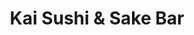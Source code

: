 ---
layout: place
title: Kai Sushi & Sake Bar
permalink: /north-carolina/raleigh/kai-sushi-sake-bar.html
stateAbbr: NC
stateName: North Carolina
cityName: Raleigh
seo:
  type: restaurant
  links: http://kaisushisakebar.com/
place_id: ChIJwe_MrOP3rIkRkzWAFA26Kt8
photos:
  - name: >-
      places/ChIJwe_MrOP3rIkRkzWAFA26Kt8/photos/AeeoHcJC4C22hQjOxcN5qCL1Rn7veu6V91MNIbfRyEWpUPBMnnLpL-mVnGx7Ln1_pvSW_nlXE0lZ8h39MRU7WxZxV0naRJiXSLm4d4CxXzQbB6reP5OhaMaFROSq4qcw8kTjVo24EqwjEcj6e8iDM4IHTt3r-kFMTGHvkbyDmtYxXOQk95OUS4vKldQ-IKcVWC3hVhDu6xJMUJRIK7XNdmpkEcy_e1nMhxhR0DefSR5XKOdqnLmdrZRBJsYZNF01ksVIN9_prvRvBIXjytXDSlkmFLTLinzMjuhiN9JZ_zdJ4-BbzWh_TJuIhVgZKe6RI46xFbGZDrGd0H8UyeyPnYBZd48Q_p7fIhSFarik2XCuEM6Cw_B8OvG37Z12PybhjraGuEyDSbSUR_K6rHOe4crGDEZ5-n7tT_s4ylOh7_0l89wNGg
    widthPx: 4000
    heightPx: 1868
    authorAttributions:
      - displayName: amie hawks
        uri: https://maps.google.com/maps/contrib/111745668569482752651
        photoUri: >-
          https://lh3.googleusercontent.com/a-/ALV-UjVNggkvElbhtW3ODWE6tuXAonYjA2wGWR8taSj8GSutxHjoV9iU4Q=s100-p-k-no-mo
    flagContentUri: >-
      https://www.google.com/local/imagery/report/?cb_client=maps_api_places.places_api&image_key=!1e10!2sCIHM0ogKEICAgICb79uVMw&hl=en-US
    googleMapsUri: >-
      https://www.google.com/maps/place//data=!3m4!1e2!3m2!1sCIHM0ogKEICAgICb79uVMw!2e10!4m2!3m1!1s0x89acf7e3acccefc1:0xdf2aba0d14803593
  - name: >-
      places/ChIJwe_MrOP3rIkRkzWAFA26Kt8/photos/AeeoHcIuYlRD1OXXrXlUWofye0CZ1JxFBRUveNaoIM6kwY5Lm5et2nZgQLOLKm73Z7so488IlJXe6_Br1bDA-txEAozGeX6HGcvqYfJT-umwoFJo7m29E2MHOG4Yw8VJ55un0OnWyOtTY9ixDW-f_w6RqVQ6VPkeki6eNLT1ejFFiO5K9mlBbroTBlfbMqYIgRt2qQbQ24USuT3s0o-YNSdLKacIlEl615tVLW1zwuaFbzh-oC0N-S_GwYPRES2op9J36zJ3sLJH_lKDk93rv9X4etYir7EBlzaJzuzdeWv0u1mkBScgl3UJAqOx11Wir5hqB-ny358X0wz4BIK9M3hugnOhoEWY6p9-roIRWVRGetFEA6stnyjaHaOgvTOXNC2mx1nEdH-8EBV9rn_T8J4rmnJV2IXgZuNaYIGnJysyr9YZkA
    widthPx: 2903
    heightPx: 1848
    authorAttributions:
      - displayName: Kristin
        uri: https://maps.google.com/maps/contrib/100047752551871810239
        photoUri: >-
          https://lh3.googleusercontent.com/a-/ALV-UjXVWxNuRgHWtIgLr7CYVFwmCOIlmJDLTMz94Z6kbBx8QWAlYN42=s100-p-k-no-mo
    flagContentUri: >-
      https://www.google.com/local/imagery/report/?cb_client=maps_api_places.places_api&image_key=!1e10!2sCIHM0ogKEICAgIDhusO0Qw&hl=en-US
    googleMapsUri: >-
      https://www.google.com/maps/place//data=!3m4!1e2!3m2!1sCIHM0ogKEICAgIDhusO0Qw!2e10!4m2!3m1!1s0x89acf7e3acccefc1:0xdf2aba0d14803593
  - name: >-
      places/ChIJwe_MrOP3rIkRkzWAFA26Kt8/photos/AeeoHcJSCpYK6iJ6Gj67CcVNF5c2lzEIDfwxzciYqnCpFq3xW5cVH0vi5GQ-mrUlRtlrlcZgGoAV0uyHnjuAZ1LijTHDHWetxyKKv3WgoN4rWS_aWx0bDs7oytaG2QWJuS6VlxwGU6pXFzgivw5d5_Cft3rAqAvp2Nt8sFPutfKJqkE0Rx46nPJaUj2YalPV_-uNz0oKNXltR_qnFyC5EAiEjDev_DtF56MvI8HvoZqHox5Lg-ihYBvMdxAr5o4THYC4M-oA9VlN7xbe-imKMJw9U3T0oeEQxiaMqk0zBZrBzrtQgD9DVtmPYtznwn6ilI7vDGkBYcQrDCIPJ1GB3u_vYFTsw5l7CUwdvUtbtCbJpeHsm8ynBoMCAzuTnmOyZPmrqocsj3hF5N3q_nbuJlriflBcd8D00e7QXNbI0i1NUVL7Sq-4
    widthPx: 4000
    heightPx: 3000
    authorAttributions:
      - displayName: Crystal daly
        uri: https://maps.google.com/maps/contrib/106651107201221932558
        photoUri: >-
          https://lh3.googleusercontent.com/a-/ALV-UjUclYJmOqs8WFaw21cgU2nbAQTVe24Jj1voFAnt05ED0hgOb3Ou3A=s100-p-k-no-mo
    flagContentUri: >-
      https://www.google.com/local/imagery/report/?cb_client=maps_api_places.places_api&image_key=!1e10!2sCIHM0ogKEICAgICXrvy7rgE&hl=en-US
    googleMapsUri: >-
      https://www.google.com/maps/place//data=!3m4!1e2!3m2!1sCIHM0ogKEICAgICXrvy7rgE!2e10!4m2!3m1!1s0x89acf7e3acccefc1:0xdf2aba0d14803593
  - name: >-
      places/ChIJwe_MrOP3rIkRkzWAFA26Kt8/photos/AeeoHcLVG337MxTVYbf4ltvPAnHIQDrmV-hfZEV9ShVyTYS90Exm4nA8FmtnUJ6fIh4-1ob_s6-oYTulLyj9lt72gABsovh-8mPicTnDFb8optrLmtecTx4RRFRYj_7mV2oKjQipcSlGQsaETvanTW-5Tk0gLiKbuQlqUj6CYsXf35kao3BlPpT87OUNLjoQ9_DtW3y7r5m3H9tEyfAVM4R311ZUcXD73ABdW9zX3SWhjINPVP1UIsz3_nz0GreGUbOLbXiurYWR6YMLp0BzhOE0zgpyWcE1o-QyrtJglZraD3zPW8FZZN4ApGUUs4TLAQeIOJdyVvv2uZNpeCE5D-ajvwcccZsyxf5nspPEf_RRnI9OiSpZJejNNh6aBQ_YkqccKAybmlOh4L-wmXW2ycTbrXYoj_NgvMuXA_K80oA3vBo
    widthPx: 3024
    heightPx: 4032
    authorAttributions:
      - displayName: mé j.
        uri: https://maps.google.com/maps/contrib/102563097885740322063
        photoUri: >-
          https://lh3.googleusercontent.com/a-/ALV-UjXkmWDVH634W5vawq_WyVX_ZLD7Cah2Gezt4gO0vaa6n8UACJX23g=s100-p-k-no-mo
    flagContentUri: >-
      https://www.google.com/local/imagery/report/?cb_client=maps_api_places.places_api&image_key=!1e10!2sCIHM0ogKEICAgIDptJLOEQ&hl=en-US
    googleMapsUri: >-
      https://www.google.com/maps/place//data=!3m4!1e2!3m2!1sCIHM0ogKEICAgIDptJLOEQ!2e10!4m2!3m1!1s0x89acf7e3acccefc1:0xdf2aba0d14803593
  - name: >-
      places/ChIJwe_MrOP3rIkRkzWAFA26Kt8/photos/AeeoHcK8bX26yY6SaojyKhsE92w_ZIH9WFCH5FFJNuePOqZSOT4_Xp_ilrb_v6qy5bg8veA47ABbf_q1Kqji_GuEbJW0oQb9tKvpcLV8Ts1RSdPdZ_BJXrkHAk9dOJdiqjULyn_opPyGkfERnrUKjk_gHGwGsrV8tTczDYqld9yJ6p601yIePukdM0OiDUeVCnX_dvsa5qAtuiuGJaE8okvzOMkMzGsy3U3H1GluR3UboKbTP_rmbRJtQRLN68sMQM-_6EB1Fs8bEGpIAFnUUMY-vXSnynBx_WWKi9prDY5PbXq52byOF3ppF_iFYzEm0QDS0pXKrArL0hWf4nPquW1tPWnafBqBAm006IUpQ7dLvKC3fd2yAG_CwM2_LyK7ag78_jd9amd-rJozLWtkZM4PEwng519ip4eaMlkGpBF6etVjYg
    widthPx: 3000
    heightPx: 4000
    authorAttributions:
      - displayName: Jay Langley
        uri: https://maps.google.com/maps/contrib/113952472763104390705
        photoUri: >-
          https://lh3.googleusercontent.com/a-/ALV-UjXUWRx2os8tP8FPn0wHvgJdyG0pMDPXrAm1Spna5fajjVGTKxWzxw=s100-p-k-no-mo
    flagContentUri: >-
      https://www.google.com/local/imagery/report/?cb_client=maps_api_places.places_api&image_key=!1e10!2sCIHM0ogKEICAgICphLSQJw&hl=en-US
    googleMapsUri: >-
      https://www.google.com/maps/place//data=!3m4!1e2!3m2!1sCIHM0ogKEICAgICphLSQJw!2e10!4m2!3m1!1s0x89acf7e3acccefc1:0xdf2aba0d14803593
  - name: >-
      places/ChIJwe_MrOP3rIkRkzWAFA26Kt8/photos/AeeoHcJLHyf723g-CIMcLyklI20tIF_XAR3YY_OJqYmzUeaiXfX_uy5XxOLiJ5F1mZsRR_IwgcbE4BHaEy-cYdsPoQwIFt6xVMR3ItHHZ4ylmk3zdUuDVQybeg5fTlzMZJXInWnoXpRsxxmISsJ90WkOqVQa-7vZgI6r00zGr2xkt2-GmK1bNRQg-5wk12MLjSduUzM8TKC2zqI7GLvTSZEFjYgO3pHtkeisnKsZgOcIEFfer8dGp4xYCThQmmW8TrPaEWaSQoAtlSv4biFu87dVOz6rFzG1NAFDiYqtMwYlvZPyndWlJzFSYX-3KlmBKAeKopftwVMbcytx1k19kLSGz8J-mUxCNCdXJmd23qT39PM_TxMIgAdB_wQXCV3OIPD-0BBoFbwNjHfEH0Ja0xlTLeFLhVakiWsQ0M5Sd_ZGxIVYj-CS
    widthPx: 4032
    heightPx: 3024
    authorAttributions:
      - displayName: Keith Briggs
        uri: https://maps.google.com/maps/contrib/110406947306797704509
        photoUri: >-
          https://lh3.googleusercontent.com/a/ACg8ocJi-sqwgOaU1JVartRbmK7wHYUt__DIlesWL-Wu8i8eYn_Clw=s100-p-k-no-mo
    flagContentUri: >-
      https://www.google.com/local/imagery/report/?cb_client=maps_api_places.places_api&image_key=!1e10!2sCIHM0ogKEICAgIDj6YiA_QE&hl=en-US
    googleMapsUri: >-
      https://www.google.com/maps/place//data=!3m4!1e2!3m2!1sCIHM0ogKEICAgIDj6YiA_QE!2e10!4m2!3m1!1s0x89acf7e3acccefc1:0xdf2aba0d14803593
  - name: >-
      places/ChIJwe_MrOP3rIkRkzWAFA26Kt8/photos/AeeoHcJwl7eATMt2NL1z8K40KSDdvIN7sHCv9lMPdlkbS3cvYz33WtJVz9HHyO6cuK5ntSVbhzTNA0L0PW_SrRkE2BMYaLseFKd8hcZMPiqup9aOOapeNVaS4uP0asDqY4yOXJosuWXFvcQotbsgW5A9VXL0-MsBg22Tn2cjM3KLBSQIAPUhnaZbs8lQQIlKyZ2jEhKRp_zKHbV2thR9NyM8Wq9JOSX5qrP6uWrGVF_9jPQtuIVmJ6FSZN7XrWU1Dne77QQa9TPvq1aN9nrHQMXdOrEiCMQqWGu5I53g9-9Y7r9828p6ePCw-aeNOzvgSv9gseCsmHKf9djBFGiAYCABFwNEh6lbdpjwr7FAqm63r6S5eoo8lnhYCk-DQaHaGa1Oz-RPct0UCtUz4ljw5hdA-uXxPs9STfICQeYp2Q_xVTk
    widthPx: 4000
    heightPx: 3000
    authorAttributions:
      - displayName: Jay Langley
        uri: https://maps.google.com/maps/contrib/113952472763104390705
        photoUri: >-
          https://lh3.googleusercontent.com/a-/ALV-UjXUWRx2os8tP8FPn0wHvgJdyG0pMDPXrAm1Spna5fajjVGTKxWzxw=s100-p-k-no-mo
    flagContentUri: >-
      https://www.google.com/local/imagery/report/?cb_client=maps_api_places.places_api&image_key=!1e10!2sCIHM0ogKEICAgICRuveTdA&hl=en-US
    googleMapsUri: >-
      https://www.google.com/maps/place//data=!3m4!1e2!3m2!1sCIHM0ogKEICAgICRuveTdA!2e10!4m2!3m1!1s0x89acf7e3acccefc1:0xdf2aba0d14803593
  - name: >-
      places/ChIJwe_MrOP3rIkRkzWAFA26Kt8/photos/AeeoHcIZOtS5YrvRFEt5hHYRNnz_9DGBopp5RAIuQS4ppB-09CUVFDDz8QcIEgO0RgYmK_JCTnk_F9B-Z_miNUlIuRnV7YsHxGNS8Yzk76zSembOa6UN73FBKhLCf_Va92NNetVLRpUZ2uqgaVEi5t1yIRzx68Lv4aODN0RZkJivsDMKQNipHrDOj6klOhAO75uIVrFJjIgQuzzBhSPpFiBJv0wwabWVkl_whzuE-IPxHmX48bXaF1ld2FFI--EIF7ayrX40DCo8dHhN2V_pBXvpEsb_8nYQJ4QgDG231dAZF4XYQOj-P5jOlPhdN7M4nChMPqCN0GFwK81Sv-sd4iR1gyn1lRAx5NFAnGJdLoIyP1TLftWArCKqEhyFdFBXyE7gRvNE9jXe7Zslpza00msRaoY_KU7Qsj1j5HJBP5YRHVtluw
    widthPx: 3024
    heightPx: 4032
    authorAttributions:
      - displayName: Christine Thach
        uri: https://maps.google.com/maps/contrib/103544200290949945473
        photoUri: >-
          https://lh3.googleusercontent.com/a-/ALV-UjXZL_mP94-X21VRq7M0S0DZl2b7nPMkJvZDI_4q2DosLm-UhPQ_4g=s100-p-k-no-mo
    flagContentUri: >-
      https://www.google.com/local/imagery/report/?cb_client=maps_api_places.places_api&image_key=!1e10!2sCIHM0ogKEICAgICElKyTHA&hl=en-US
    googleMapsUri: >-
      https://www.google.com/maps/place//data=!3m4!1e2!3m2!1sCIHM0ogKEICAgICElKyTHA!2e10!4m2!3m1!1s0x89acf7e3acccefc1:0xdf2aba0d14803593
  - name: >-
      places/ChIJwe_MrOP3rIkRkzWAFA26Kt8/photos/AeeoHcKSQK66vmb0cq1OoSg700pc26-5u2znLQARLdUJGuj-P6BEv8IQTU19dR1LnT7MrB-vDv2PkiH06Y2UtDo587DIX3siM4OxTzK7bD0ELtIkiQkcoJnXfC4jNbs8t-eJWTPqNTwdlNCXbBjuAMJWBmQoj8TzoNHKN2o4KbZNS6Gdeqrx7K28wlwJ5Ly_eRWk66rxRWzaXYNq5i6tGtws4UiqZX-Di-Kby-FXVCmjZpk3Sns2BaVNJVnIFwzzZJT7l6RYRIxpM27jVYIasxZmJ1ZSUrVp6To38kfFwVFdTbiK5ZH3IQ6jRZgd-zdijVcc2qm3u1_AnV1dWk7uNpo27ZUpDMrh-eYXVxA84G0k4KKs72k0OqXP-IdnLVKSYPKyQbLKaqbs11lQ9RWste5UEP68ptMifz8Mp2CHrfbMRKpjK8aI
    widthPx: 3024
    heightPx: 4032
    authorAttributions:
      - displayName: Christal
        uri: https://maps.google.com/maps/contrib/113877148197508005027
        photoUri: >-
          https://lh3.googleusercontent.com/a-/ALV-UjWlbyBcTVs-WZGuYGfmiF-nw9Obnp0o0A4jpHV8zeSXja9KU04N=s100-p-k-no-mo
    flagContentUri: >-
      https://www.google.com/local/imagery/report/?cb_client=maps_api_places.places_api&image_key=!1e10!2sCIHM0ogKEICAgIDH5JqIiQE&hl=en-US
    googleMapsUri: >-
      https://www.google.com/maps/place//data=!3m4!1e2!3m2!1sCIHM0ogKEICAgIDH5JqIiQE!2e10!4m2!3m1!1s0x89acf7e3acccefc1:0xdf2aba0d14803593
  - name: >-
      places/ChIJwe_MrOP3rIkRkzWAFA26Kt8/photos/AeeoHcLTeFSqmI80L8w08CX84-zerAQ5aGIqnv4llDlYzbKfHXCOeqh5UaROaITB_NLKOTZr_2ZvS8XQyAmDB7iMG0Usw-QLBIgElqKSVt8mgHXv955UDGx2mPUYf2CRRjczLrIx8uTgjArQgV7ufj-gB-1ao9CspVOwKZQbnCogflAv3HxKPAYcXfMOL1g2QKwIsacyqsxF7sRRedpW13F4Ne6xL5JQWP7oew89SkLYZ8xV_axpAp8zcc4TfHbn3VOPYlQdqsCW2tw60OK8_geVQbBoHetMGpYK6JI-1YzBBqy6n_mOb4BLYPnlg59WHOVtoM3tncPUXTKqYF1tyWqfAIhxjR-ENTWy9jcACi43wCRLsiNVDyOITbuQi27sk4mgzi1ItC7HnyegP2VhJp-RhVbK6r_gl3dmeQQVB1VhyF0rzg
    widthPx: 2268
    heightPx: 4032
    authorAttributions:
      - displayName: Tsung-Hsun Hsieh
        uri: https://maps.google.com/maps/contrib/112825813284066784907
        photoUri: >-
          https://lh3.googleusercontent.com/a/ACg8ocLjTQm02L3BBbjG-tREBNhx1_tTXQ_4yas5bCOhm8uT9pgdog=s100-p-k-no-mo
    flagContentUri: >-
      https://www.google.com/local/imagery/report/?cb_client=maps_api_places.places_api&image_key=!1e10!2sCIHM0ogKEICAgICMm-mySA&hl=en-US
    googleMapsUri: >-
      https://www.google.com/maps/place//data=!3m4!1e2!3m2!1sCIHM0ogKEICAgICMm-mySA!2e10!4m2!3m1!1s0x89acf7e3acccefc1:0xdf2aba0d14803593
address: '7713 Lead Mine Rd #11, Raleigh, NC 27615, USA'
street: '7713 Lead Mine Rd #11'
city: Raleigh
state: NC
zip: '27615'
country: USA
neighborhood: North Raleigh
latitude: '35.885591'
longitude: '-78.660553'
accessibility_options:
  wheelchairAccessibleParking: true
  wheelchairAccessibleEntrance: true
  wheelchairAccessibleRestroom: true
  wheelchairAccessibleSeating: true
business_status: OPERATIONAL
name: Kai Sushi & Sake Bar
google_maps_links:
  directionsUri: >-
    https://www.google.com/maps/dir//''/data=!4m7!4m6!1m1!4e2!1m2!1m1!1s0x89acf7e3acccefc1:0xdf2aba0d14803593!3e0
  placeUri: https://maps.google.com/?cid=16080869984821065107
  writeAReviewUri: >-
    https://www.google.com/maps/place//data=!4m3!3m2!1s0x89acf7e3acccefc1:0xdf2aba0d14803593!12e1
  reviewsUri: >-
    https://www.google.com/maps/place//data=!4m4!3m3!1s0x89acf7e3acccefc1:0xdf2aba0d14803593!9m1!1b1
  photosUri: >-
    https://www.google.com/maps/place//data=!4m3!3m2!1s0x89acf7e3acccefc1:0xdf2aba0d14803593!10e5
primary_type: Sushi Restaurant
opening_hours:
  regular: null
  current: null
secondary_opening_hours:
  regular:
    weekdayDescriptions: null
    type: null
  current:
    weekdayDescriptions: null
    type: null
phone: (919) 870-4923
price_level: PRICE_LEVEL_MODERATE
price_range: $20 &ndash; $30
rating: '4.4'
rating_count: 0
website: http://kaisushisakebar.com/
description: >-
  Discover Kai Sushi & Sake Bar in Raleigh, NC$$$Kai Sushi & Sake Bar in
  Raleigh, NC, stands out as a welcoming spot for enjoying fresh sushi rolls and
  flavorful Japanese dishes in a relaxed setting. This cozy restaurant features
  a selection of specialty rolls, hibachi options, and other authentic entrees,
  complemented by a full bar that enhances the dining experience. With
  thoughtful accessibility features like wheelchair-friendly entrances and
  seating, it caters to a wide range of guests seeking quality sushi restaurants
  near me. The atmosphere combines casual vibes with modern touches, making it
  an ideal choice for anyone exploring top-rated sushi in the area. Whether
  you're in the mood for a quick meal or a leisurely dinner, this Japanese place
  near me offers a satisfying blend of taste and convenience.
generative_summary: >-
  Discover Kai Sushi & Sake Bar in Raleigh, NC$$$Kai Sushi & Sake Bar in
  Raleigh, NC, stands out as a welcoming spot for enjoying fresh sushi rolls and
  flavorful Japanese dishes in a relaxed setting. This cozy restaurant features
  a selection of specialty rolls, hibachi options, and other authentic entrees,
  complemented by a full bar that enhances the dining experience. With
  thoughtful accessibility features like wheelchair-friendly entrances and
  seating, it caters to a wide range of guests seeking quality sushi restaurants
  near me. The atmosphere combines casual vibes with modern touches, making it
  an ideal choice for anyone exploring top-rated sushi in the area. Whether
  you're in the mood for a quick meal or a leisurely dinner, this Japanese place
  near me offers a satisfying blend of taste and convenience.
generative_disclosure: Summarized by AI using the Grok-3-Mini model.
reviews:
  - name: >-
      places/ChIJwe_MrOP3rIkRkzWAFA26Kt8/reviews/ChdDSUhNMG9nS0VJQ0FnSURINUpxSXNRRRAB
    relativePublishTimeDescription: 5 months ago
    rating: 5
    text:
      text: >-
        My best friend and I came here and got the Miso soup and three different
        rolls. They were all absolutely delicious. We got the Crazy K, Hidden
        dragon and Screaming O. Our waiter stated he’s only been employed for a
        month and he was also friendly and helpful. Everything was perfect.
      languageCode: en
    originalText:
      text: >-
        My best friend and I came here and got the Miso soup and three different
        rolls. They were all absolutely delicious. We got the Crazy K, Hidden
        dragon and Screaming O. Our waiter stated he’s only been employed for a
        month and he was also friendly and helpful. Everything was perfect.
      languageCode: en
    authorAttribution:
      displayName: Christal
      uri: https://www.google.com/maps/contrib/113877148197508005027/reviews
      photoUri: >-
        https://lh3.googleusercontent.com/a-/ALV-UjWlbyBcTVs-WZGuYGfmiF-nw9Obnp0o0A4jpHV8zeSXja9KU04N=s128-c0x00000000-cc-rp-mo-ba4
    publishTime: '2024-10-27T18:39:34.663142Z'
    flagContentUri: >-
      https://www.google.com/local/review/rap/report?postId=ChdDSUhNMG9nS0VJQ0FnSURINUpxSXNRRRAB&d=17924085&t=1
    googleMapsUri: >-
      https://www.google.com/maps/reviews/data=!4m6!14m5!1m4!2m3!1sChdDSUhNMG9nS0VJQ0FnSURINUpxSXNRRRAB!2m1!1s0x89acf7e3acccefc1:0xdf2aba0d14803593
  - name: >-
      places/ChIJwe_MrOP3rIkRkzWAFA26Kt8/reviews/ChdDSUhNMG9nS0VJQ0FnSUNiNzV1MHpRRRAB
    relativePublishTimeDescription: 8 months ago
    rating: 5
    text:
      text: >-
        It was a tiny bit warm inside but nothing that made us too
        uncomfortable.  The food and service was excellent. Establishment and
        bathrooms were clean and had cute decorations. Prices are very
        reasonable.
      languageCode: en
    originalText:
      text: >-
        It was a tiny bit warm inside but nothing that made us too
        uncomfortable.  The food and service was excellent. Establishment and
        bathrooms were clean and had cute decorations. Prices are very
        reasonable.
      languageCode: en
    authorAttribution:
      displayName: amie hawks
      uri: https://www.google.com/maps/contrib/111745668569482752651/reviews
      photoUri: >-
        https://lh3.googleusercontent.com/a-/ALV-UjVNggkvElbhtW3ODWE6tuXAonYjA2wGWR8taSj8GSutxHjoV9iU4Q=s128-c0x00000000-cc-rp-mo-ba3
    publishTime: '2024-07-31T11:25:48.978825Z'
    flagContentUri: >-
      https://www.google.com/local/review/rap/report?postId=ChdDSUhNMG9nS0VJQ0FnSUNiNzV1MHpRRRAB&d=17924085&t=1
    googleMapsUri: >-
      https://www.google.com/maps/reviews/data=!4m6!14m5!1m4!2m3!1sChdDSUhNMG9nS0VJQ0FnSUNiNzV1MHpRRRAB!2m1!1s0x89acf7e3acccefc1:0xdf2aba0d14803593
  - name: >-
      places/ChIJwe_MrOP3rIkRkzWAFA26Kt8/reviews/ChdDSUhNMG9nS0VJQ0FnTUNRajhIbHlRRRAB
    relativePublishTimeDescription: a month ago
    rating: 3
    text:
      text: >-
        We had such a disappointing experience tonight.  We walked in (didn’t
        realize we could make reservations) and waited about 30 minutes. As a
        family of four, we had requested either a Hugh or low top table.  We
        ended up getting seated at the Sushi bar which is not somewhere you seat
        a family.  We didn’t have any utensils, we had to ask. First time we got
        Togo items from another server. Second time we had to ask was after our
        food came. We tried to get a different table but the hostess wouldn’t do
        it. Our server was very nice and you can tell she felt bad, but she
        should could have provided better service. We were never once asked if
        we wanted something to drink.   The food was good but our discomfort was
        not worth going out for. I would have rather eaten at home
      languageCode: en
    originalText:
      text: >-
        We had such a disappointing experience tonight.  We walked in (didn’t
        realize we could make reservations) and waited about 30 minutes. As a
        family of four, we had requested either a Hugh or low top table.  We
        ended up getting seated at the Sushi bar which is not somewhere you seat
        a family.  We didn’t have any utensils, we had to ask. First time we got
        Togo items from another server. Second time we had to ask was after our
        food came. We tried to get a different table but the hostess wouldn’t do
        it. Our server was very nice and you can tell she felt bad, but she
        should could have provided better service. We were never once asked if
        we wanted something to drink.   The food was good but our discomfort was
        not worth going out for. I would have rather eaten at home
      languageCode: en
    authorAttribution:
      displayName: Muna Nelke
      uri: https://www.google.com/maps/contrib/105835266983621227318/reviews
      photoUri: >-
        https://lh3.googleusercontent.com/a/ACg8ocLTZwDk1_4cZtnZ0GDpeH29do8dNZTiQnO-rHleuWUNMuj2Pw=s128-c0x00000000-cc-rp-mo-ba2
    publishTime: '2025-03-08T01:46:56.672921Z'
    flagContentUri: >-
      https://www.google.com/local/review/rap/report?postId=ChdDSUhNMG9nS0VJQ0FnTUNRajhIbHlRRRAB&d=17924085&t=1
    googleMapsUri: >-
      https://www.google.com/maps/reviews/data=!4m6!14m5!1m4!2m3!1sChdDSUhNMG9nS0VJQ0FnTUNRajhIbHlRRRAB!2m1!1s0x89acf7e3acccefc1:0xdf2aba0d14803593
  - name: >-
      places/ChIJwe_MrOP3rIkRkzWAFA26Kt8/reviews/ChdDSUhNMG9nS0VJQ0FnSUR2a3REbzJnRRAB
    relativePublishTimeDescription: 3 months ago
    rating: 5
    text:
      text: >-
        Great sushi spot in Raleigh! I’ve gotten take out from there, but a
        friend and I went for dinner a couple of days ago. Sushi rolls were so
        big! We really enjoyed the options, they had so many specialty rolls. It
        was busy, but we still got our rolls quickly.
      languageCode: en
    originalText:
      text: >-
        Great sushi spot in Raleigh! I’ve gotten take out from there, but a
        friend and I went for dinner a couple of days ago. Sushi rolls were so
        big! We really enjoyed the options, they had so many specialty rolls. It
        was busy, but we still got our rolls quickly.
      languageCode: en
    authorAttribution:
      displayName: Suzana Brborovic
      uri: https://www.google.com/maps/contrib/104367159809636331851/reviews
      photoUri: >-
        https://lh3.googleusercontent.com/a-/ALV-UjXdCCjtqxRVtqesXz0pHnCKLMZPdEVUCumfzOR1xEZpE1P5Oz7T=s128-c0x00000000-cc-rp-mo-ba3
    publishTime: '2024-12-19T01:10:47.840245Z'
    flagContentUri: >-
      https://www.google.com/local/review/rap/report?postId=ChdDSUhNMG9nS0VJQ0FnSUR2a3REbzJnRRAB&d=17924085&t=1
    googleMapsUri: >-
      https://www.google.com/maps/reviews/data=!4m6!14m5!1m4!2m3!1sChdDSUhNMG9nS0VJQ0FnSUR2a3REbzJnRRAB!2m1!1s0x89acf7e3acccefc1:0xdf2aba0d14803593
  - name: >-
      places/ChIJwe_MrOP3rIkRkzWAFA26Kt8/reviews/ChZDSUhNMG9nS0VJQ0FnSURlcjV5UU5BEAE
    relativePublishTimeDescription: 2 years ago
    rating: 4
    text:
      text: >-
        Kai is one of the better options to get sushi in Raleigh. I prefer
        getting the nigiri here rather than the rolls. (I recommend the eel). A
        number of the rolls have cream cheese, which I tend to avoid, but the
        fish taste fresh. Overall, I always get a good meal here but it is
        pricey and sometimes there’s a long wait to get a table.
      languageCode: en
    originalText:
      text: >-
        Kai is one of the better options to get sushi in Raleigh. I prefer
        getting the nigiri here rather than the rolls. (I recommend the eel). A
        number of the rolls have cream cheese, which I tend to avoid, but the
        fish taste fresh. Overall, I always get a good meal here but it is
        pricey and sometimes there’s a long wait to get a table.
      languageCode: en
    authorAttribution:
      displayName: Teresa
      uri: https://www.google.com/maps/contrib/106723032581937797003/reviews
      photoUri: >-
        https://lh3.googleusercontent.com/a/ACg8ocLfEDisJljGPGpWUIEAcoXXI-SQmgy-oxx4ki9prl9uvA1HHGw=s128-c0x00000000-cc-rp-mo-ba4
    publishTime: '2022-10-22T19:34:52.490842Z'
    flagContentUri: >-
      https://www.google.com/local/review/rap/report?postId=ChZDSUhNMG9nS0VJQ0FnSURlcjV5UU5BEAE&d=17924085&t=1
    googleMapsUri: >-
      https://www.google.com/maps/reviews/data=!4m6!14m5!1m4!2m3!1sChZDSUhNMG9nS0VJQ0FnSURlcjV5UU5BEAE!2m1!1s0x89acf7e3acccefc1:0xdf2aba0d14803593
review_summary: >-
  What Visitors Say About This Raleigh Sushi Spot$$$Folks who dine at this
  popular sushi spot in Raleigh often rave about the delicious rolls and fresh
  ingredients that make every bite memorable, creating a generally positive vibe
  for sushi enthusiasts. While some mention occasional waits during busy times,
  the friendly service and reasonable prices keep things enjoyable and worth the
  visit. A few diners note that the atmosphere is clean and inviting, with
  options that suit groups or families looking for a casual night out. Overall,
  it's praised as one of the best sushi places near me for its variety and quick
  preparation, though improvements in seating arrangements could enhance the
  experience for everyone. If you're searching for top-rated sushi close to me,
  this spot delivers solid flavors and a welcoming feel that keeps customers
  coming back.
review_disclosure: Summarized by AI using the Grok-3-Mini model.
parking_options:
  freeParkingLot: true
  freeStreetParking: true
  valetParking: false
payment_options:
  acceptsCreditCards: true
  acceptsDebitCards: true
  acceptsCashOnly: false
  acceptsNfc: true
allow_dogs: null
curbside_pickup: null
delivery: null
dine_in: true
good_for_children: null
good_for_groups: true
good_for_sports: false
live_music: false
menu_for_children: true
outdoor_seating: true
reservable: true
restroom: true
serves_beer: true
serves_breakfast: false
serves_brunch: false
serves_cocktails: true
serves_coffee: null
serves_dinner: true
serves_dessert: true
serves_lunch: true
serves_vegetarian_food: null
serves_wine: true
takeout: true
update_category: pro
places_description: >-
  Low-key restaurant for specialty sushi rolls, plus a variety of Japanese &
  Korean entrees.

---